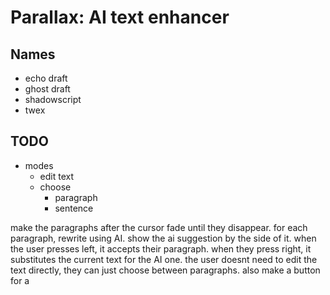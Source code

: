 # Parallax: AI text enhancer

## Names

- echo draft
- ghost draft
- shadowscript
- twex

## TODO

- modes
    - edit text
    - choose
        - paragraph
        - sentence


make the paragraphs after the cursor fade until they disappear. for each paragraph, rewrite using AI. show the ai suggestion by the side of it. when the user presses left, it accepts their paragraph. when they press right, it substitutes the current text for the AI one. the user doesnt need to edit the text directly, they can just choose between paragraphs. also make a button for a 